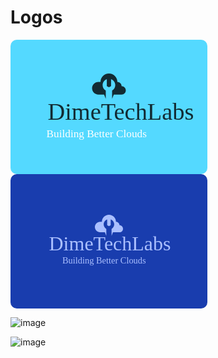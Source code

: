 # Logos

<div><svg xmlns="http://www.w3.org/2000/svg" viewBox="0 0 315 215" class="svg-logo" width="315" height="215" style="height: auto;"><rect rx="10" ry="10" width="100%" height="100%" fill="rgba(84, 217, 255, 1.0)"></rect><g data-element="wrapper" transform="translate(62.99999999999852 45.999999999999034) scale(0.6000000000000094)"><g><g data-element="icon" transform="scale(0.15) translate(750 13.333333333333343)"><path id="color_x5F_1_9_" fill="rgba(18, 43, 51, 1.0)" d="M525,300c0-41.422-33.578-75-75-75c0-82.843-67.157-150-150-150s-150,67.157-150,150    h-37.5C50.368,225,0,275.368,0,337.5C0,399.632,50.368,450,112.5,450h101.25l30,75v-75v-18.75v-52.588    c-33.617-19.454-56.25-55.779-56.25-97.412c0-48.979,31.311-90.626,75-106.073V300l37.5,18.75L337.5,300V175.177    c43.69,15.447,75,57.094,75,106.073c0,41.634-22.633,77.958-56.25,97.412v52.588V450v75l30-75H525c41.422,0,75-33.578,75-75    S566.422,300,525,300z"></path></g><text transform="translate(-5.90625 136.75)" fill="rgba(18, 43, 51, 1.0)" font-family="Staatliches" font-size="64" data-element="company-name" dx="0 0 0 0 0 0 0 0 0 0 0 0">DimeTechLabs</text><text transform="translate(-9.21875 183.75)" fill="rgba(255, 255, 255, 1.0)" font-family="JP RocknRoll One" font-size="28.8" data-element="slogan" dx="0 0 0 0 0 0 0 0 0 0 0 0 0 0 0 0 0 0 0 0 0 0">Building Better Clouds</text></g></g></svg></div>

<div><svg xmlns="http://www.w3.org/2000/svg" viewBox="0 0 315 215" class="svg-logo" width="315" height="215" style="height: auto;"><rect rx="10" ry="10" width="100%" height="100%" fill="rgba(25, 61, 174, 1.0)"></rect><g data-element="wrapper" transform="translate(78.74999999999854 56.24999999999904) scale(0.5000000000000093)"><g><g data-element="icon" transform="scale(0.15) translate(750 40)"><path id="color_x5F_1_9_" fill="rgba(170, 191, 255, 1.0)" d="M525,300c0-41.422-33.578-75-75-75c0-82.843-67.157-150-150-150s-150,67.157-150,150    h-37.5C50.368,225,0,275.368,0,337.5C0,399.632,50.368,450,112.5,450h101.25l30,75v-75v-18.75v-52.588    c-33.617-19.454-56.25-55.779-56.25-97.412c0-48.979,31.311-90.626,75-106.073V300l37.5,18.75L337.5,300V175.177    c43.69,15.447,75,57.094,75,106.073c0,41.634-22.633,77.958-56.25,97.412v52.588V450v75l30-75H525c41.422,0,75-33.578,75-75    S566.422,300,525,300z"></path></g><text transform="translate(-34.5 130.75)" fill="rgba(170, 191, 255, 1.0)" font-family="Nanum Gothic Coding" font-size="64" data-element="company-name" dx="0 0 0 0 0 0 0 0 0 0 0 0">DimeTechLabs</text><text transform="translate(8.4140625 172.75)" fill="rgba(170, 191, 255, 1.0)" font-family="Taviraj" font-size="28.8" data-element="slogan" dx="0 0 0 0 0 0 0 0 0 0 0 0 0 0 0 0 0 0 0 0 0 0">Building Better Clouds</text></g></g></svg></div>

![image](https://user-images.githubusercontent.com/10742925/224742041-1096c63c-94d4-4b70-ae21-c3d83800c695.png)

![image](https://github.com/DimeTechLabs/.github/assets/10742925/965b3d0e-7697-4375-85b7-d18ba701b39f)
